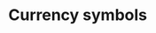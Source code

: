 # Currency symbols

<table border="1" cellpadding="0" cellspacing="0" data-sheets-baot="1" data-sheets-root="1" dir="ltr" style="table-layout:fixed;font-size:10pt;font-family:Arial;width:0px;border-collapse:collapse;border:none;"><colgroup><col width="120"/> <col width="153"/></colgroup><tbody><tr style="height:21px;"><td style="overflow: hidden; padding: 2px 3px; vertical-align: bottom; font-weight: bold; text-align: center; width: 43.7956%;">Currency code</td><td style="overflow: hidden; padding: 2px 3px; vertical-align: bottom; font-weight: bold; width: 55.8394%;">Name</td></tr><tr style="height:21px;"><td style="overflow: hidden; padding: 2px 3px; vertical-align: bottom; font-weight: bold; text-align: center; width: 43.7956%;">AED</td><td style="overflow: hidden; padding: 2px 3px; vertical-align: bottom; width: 55.8394%;">(د.إ) UAE dirham</td></tr><tr style="height:21px;"><td style="overflow: hidden; padding: 2px 3px; vertical-align: bottom; font-weight: bold; text-align: center; width: 43.7956%;">AMD</td><td style="overflow: hidden; padding: 2px 3px; vertical-align: bottom; width: 55.8394%;">(Դ) Armenian dram</td></tr><tr style="height:21px;"><td style="overflow: hidden; padding: 2px 3px; vertical-align: bottom; font-weight: bold; text-align: center; width: 43.7956%;">ARS</td><td style="overflow: hidden; padding: 2px 3px; vertical-align: bottom; width: 55.8394%;">($) Argentine peso</td></tr><tr style="height:21px;"><td style="overflow: hidden; padding: 2px 3px; vertical-align: bottom; font-weight: bold; text-align: center; width: 43.7956%;">ARS</td><td dir="ltr" style="overflow: hidden; padding: 2px 3px; vertical-align: bottom; width: 55.8394%;">($) Argentine peso blue</td></tr><tr style="height:21px;"><td style="overflow: hidden; padding: 2px 3px; vertical-align: bottom; font-weight: bold; text-align: center; width: 43.7956%;">AUD</td><td style="overflow: hidden; padding: 2px 3px; vertical-align: bottom; width: 55.8394%;">(A$) Australian dollar</td></tr><tr style="height:21px;"><td style="overflow: hidden; padding: 2px 3px; vertical-align: bottom; font-weight: bold; text-align: center; width: 43.7956%;">BDT</td><td style="overflow: hidden; padding: 2px 3px; vertical-align: bottom; width: 55.8394%;">(৳) Bangladeshi taka</td></tr><tr style="height:21px;"><td style="overflow: hidden; padding: 2px 3px; vertical-align: bottom; font-weight: bold; text-align: center; width: 43.7956%;">BGN</td><td style="overflow: hidden; padding: 2px 3px; vertical-align: bottom; width: 55.8394%;">(Лв) Bulgarian lev</td></tr><tr style="height:21px;"><td style="overflow: hidden; padding: 2px 3px; vertical-align: bottom; font-weight: bold; text-align: center; width: 43.7956%;">BRL</td><td style="overflow: hidden; padding: 2px 3px; vertical-align: bottom; width: 55.8394%;">(R$) Brazilian reais</td></tr><tr style="height:21px;"><td style="overflow: hidden; padding: 2px 3px; vertical-align: bottom; font-weight: bold; text-align: center; width: 43.7956%;">BTC</td><td style="overflow: hidden; padding: 2px 3px; vertical-align: bottom; width: 55.8394%;">(₿) Bitcoin</td></tr><tr style="height:21px;"><td style="overflow: hidden; padding: 2px 3px; vertical-align: bottom; font-weight: bold; text-align: center; width: 43.7956%;">BWP</td><td style="overflow: hidden; padding: 2px 3px; vertical-align: bottom; width: 55.8394%;">(P) Botswana pula</td></tr><tr style="height:21px;"><td style="overflow: hidden; padding: 2px 3px; vertical-align: bottom; font-weight: bold; text-align: center; width: 43.7956%;">CAD</td><td style="overflow: hidden; padding: 2px 3px; vertical-align: bottom; width: 55.8394%;">($) Canadian dollar</td></tr><tr style="height:21px;"><td style="overflow: hidden; padding: 2px 3px; vertical-align: bottom; font-weight: bold; text-align: center; width: 43.7956%;">CHF</td><td dir="ltr" style="overflow: hidden; padding: 2px 3px; vertical-align: bottom; width: 55.8394%;">(₣) Swiss franc</td></tr><tr style="height:21px;"><td style="overflow: hidden; padding: 2px 3px; vertical-align: bottom; font-weight: bold; text-align: center; width: 43.7956%;">CLP</td><td style="overflow: hidden; padding: 2px 3px; vertical-align: bottom; width: 55.8394%;">($) Chilean peso</td></tr><tr style="height:21px;"><td style="overflow: hidden; padding: 2px 3px; vertical-align: bottom; font-weight: bold; text-align: center; width: 43.7956%;">CNY</td><td style="overflow: hidden; padding: 2px 3px; vertical-align: bottom; width: 55.8394%;">(¥) Renminbi</td></tr><tr style="height:21px;"><td style="overflow: hidden; padding: 2px 3px; vertical-align: bottom; font-weight: bold; text-align: center; width: 43.7956%;">COP</td><td style="overflow: hidden; padding: 2px 3px; vertical-align: bottom; width: 55.8394%;">($) Colombian peso</td></tr><tr style="height:21px;"><td style="overflow: hidden; padding: 2px 3px; vertical-align: bottom; font-weight: bold; text-align: center; width: 43.7956%;">CRC</td><td style="overflow: hidden; padding: 2px 3px; vertical-align: bottom; width: 55.8394%;">(₡) Costa Rican colón</td></tr><tr style="height:21px;"><td style="overflow: hidden; padding: 2px 3px; vertical-align: bottom; font-weight: bold; text-align: center; width: 43.7956%;">CZK</td><td style="overflow: hidden; padding: 2px 3px; vertical-align: bottom; width: 55.8394%;">(Kč) Czech koruna</td></tr><tr style="height:21px;"><td style="overflow: hidden; padding: 2px 3px; vertical-align: bottom; font-weight: bold; text-align: center; width: 43.7956%;">DKK</td><td style="overflow: hidden; padding: 2px 3px; vertical-align: bottom; width: 55.8394%;">(kr.) Danish krone</td></tr><tr style="height:21px;"><td style="overflow: hidden; padding: 2px 3px; vertical-align: bottom; font-weight: bold; text-align: center; width: 43.7956%;">EGP</td><td style="overflow: hidden; padding: 2px 3px; vertical-align: bottom; width: 55.8394%;">(E£) Egyptian pound</td></tr><tr style="height:21px;"><td style="overflow: hidden; padding: 2px 3px; vertical-align: bottom; font-weight: bold; text-align: center; width: 43.7956%;">EUR</td><td style="overflow: hidden; padding: 2px 3px; vertical-align: bottom; width: 55.8394%;">(€) Euro</td></tr><tr style="height:21px;"><td style="overflow: hidden; padding: 2px 3px; vertical-align: bottom; font-weight: bold; text-align: center; width: 43.7956%;">GBP</td><td style="overflow: hidden; padding: 2px 3px; vertical-align: bottom; width: 55.8394%;">(£) Pound sterling</td></tr><tr style="height:21px;"><td style="overflow: hidden; padding: 2px 3px; vertical-align: bottom; font-weight: bold; text-align: center; width: 43.7956%;">GHS</td><td style="overflow: hidden; padding: 2px 3px; vertical-align: bottom; width: 55.8394%;">(₵) Ghanaian cedi</td></tr><tr style="height:21px;"><td style="overflow: hidden; padding: 2px 3px; vertical-align: bottom; font-weight: bold; text-align: center; width: 43.7956%;">HKD</td><td style="overflow: hidden; padding: 2px 3px; vertical-align: bottom; width: 55.8394%;">Hong Kong dollar</td></tr><tr style="height:21px;"><td style="overflow: hidden; padding: 2px 3px; vertical-align: bottom; font-weight: bold; text-align: center; width: 43.7956%;">HUF</td><td style="overflow: hidden; padding: 2px 3px; vertical-align: bottom; width: 55.8394%;">(Ft) Hungarian forint</td></tr><tr style="height:21px;"><td style="overflow: hidden; padding: 2px 3px; vertical-align: bottom; font-weight: bold; text-align: center; width: 43.7956%;">IDR</td><td style="overflow: hidden; padding: 2px 3px; vertical-align: bottom; width: 55.8394%;">(Rp) Indonesian rupiah</td></tr><tr style="height:21px;"><td style="overflow: hidden; padding: 2px 3px; vertical-align: bottom; font-weight: bold; text-align: center; width: 43.7956%;">ILS</td><td style="overflow: hidden; padding: 2px 3px; vertical-align: bottom; width: 55.8394%;">(₪) Israeli sheqel</td></tr><tr style="height:21px;"><td style="overflow: hidden; padding: 2px 3px; vertical-align: bottom; font-weight: bold; text-align: center; width: 43.7956%;">INR</td><td style="overflow: hidden; padding: 2px 3px; vertical-align: bottom; width: 55.8394%;">(₹) Indian rupee</td></tr><tr style="height:21px;"><td style="overflow: hidden; padding: 2px 3px; vertical-align: bottom; font-weight: bold; text-align: center; width: 43.7956%;">IRR</td><td style="overflow: hidden; padding: 2px 3px; vertical-align: bottom; width: 55.8394%;">(﷼) Iranian rial</td></tr><tr style="height:21px;"><td style="overflow: hidden; padding: 2px 3px; vertical-align: bottom; font-weight: bold; text-align: center; width: 43.7956%;">ISK</td><td style="overflow: hidden; padding: 2px 3px; vertical-align: bottom; width: 55.8394%;">(kr) Icelandic króna</td></tr><tr style="height:21px;"><td style="overflow: hidden; padding: 2px 3px; vertical-align: bottom; font-weight: bold; text-align: center; width: 43.7956%;">JPY</td><td style="overflow: hidden; padding: 2px 3px; vertical-align: bottom; width: 55.8394%;">(¥) Yen</td></tr><tr style="height:21px;"><td style="overflow: hidden; padding: 2px 3px; vertical-align: bottom; font-weight: bold; text-align: center; width: 43.7956%;">KES</td><td style="overflow: hidden; padding: 2px 3px; vertical-align: bottom; width: 55.8394%;">(KSh) Kenyan shilling</td></tr><tr style="height:21px;"><td style="overflow: hidden; padding: 2px 3px; vertical-align: bottom; font-weight: bold; text-align: center; width: 43.7956%;">KRW</td><td style="overflow: hidden; padding: 2px 3px; vertical-align: bottom; width: 55.8394%;">(₩) South Korean won</td></tr><tr style="height:21px;"><td style="overflow: hidden; padding: 2px 3px; vertical-align: bottom; font-weight: bold; text-align: center; width: 43.7956%;">KWD</td><td style="overflow: hidden; padding: 2px 3px; vertical-align: bottom; width: 55.8394%;">(د.ك) Kuwaiti dinar</td></tr><tr style="height:21px;"><td style="overflow: hidden; padding: 2px 3px; vertical-align: bottom; font-weight: bold; text-align: center; width: 43.7956%;">KZT</td><td style="overflow: hidden; padding: 2px 3px; vertical-align: bottom; width: 55.8394%;">(₸) Kazakhstani tenge</td></tr><tr style="height:21px;"><td style="overflow: hidden; padding: 2px 3px; vertical-align: bottom; font-weight: bold; text-align: center; width: 43.7956%;">LKR</td><td style="overflow: hidden; padding: 2px 3px; vertical-align: bottom; width: 55.8394%;">(රු) Sri Lankan rupee</td></tr><tr style="height:21px;"><td style="overflow: hidden; padding: 2px 3px; vertical-align: bottom; font-weight: bold; text-align: center; width: 43.7956%;">MAD</td><td style="overflow: hidden; padding: 2px 3px; vertical-align: bottom; width: 55.8394%;"><div style="text-align: left;">(د.م) Moroccan dirham</div></td></tr><tr style="height:21px;"><td dir="ltr" style="overflow: hidden; padding: 2px 3px; vertical-align: bottom; font-weight: bold; text-align: center; width: 43.7956%;">MUR</td><td style="overflow: hidden; padding: 2px 3px; vertical-align: bottom; width: 55.8394%;">(Rs) Mauritian rupee</td></tr><tr style="height:21px;"><td style="overflow: hidden; padding: 2px 3px; vertical-align: bottom; font-weight: bold; text-align: center; width: 43.7956%;">MWK</td><td style="overflow: hidden; padding: 2px 3px; vertical-align: bottom; width: 55.8394%;">(MK) Malawian kwacha</td></tr><tr style="height:21px;"><td style="overflow: hidden; padding: 2px 3px; vertical-align: bottom; font-weight: bold; text-align: center; width: 43.7956%;">MXN</td><td style="overflow: hidden; padding: 2px 3px; vertical-align: bottom; width: 55.8394%;">($) Mexican peso</td></tr><tr style="height:21px;"><td style="overflow: hidden; padding: 2px 3px; vertical-align: bottom; font-weight: bold; text-align: center; width: 43.7956%;">MYR</td><td style="overflow: hidden; padding: 2px 3px; vertical-align: bottom; width: 55.8394%;">(RM) Malaysian ringgit</td></tr><tr style="height:21px;"><td style="overflow: hidden; padding: 2px 3px; vertical-align: bottom; font-weight: bold; text-align: center; width: 43.7956%;">NGN</td><td style="overflow: hidden; padding: 2px 3px; vertical-align: bottom; width: 55.8394%;">(₦) Nigerian naira</td></tr><tr style="height:21px;"><td style="overflow: hidden; padding: 2px 3px; vertical-align: bottom; font-weight: bold; text-align: center; width: 43.7956%;">NOK</td><td style="overflow: hidden; padding: 2px 3px; vertical-align: bottom; width: 55.8394%;">(kr) Norwegian krone</td></tr><tr style="height:21px;"><td style="overflow: hidden; padding: 2px 3px; vertical-align: bottom; font-weight: bold; text-align: center; width: 43.7956%;">NZD</td><td style="overflow: hidden; padding: 2px 3px; vertical-align: bottom; width: 55.8394%;">($) New Zealand dollar</td></tr><tr style="height:21px;"><td style="overflow: hidden; padding: 2px 3px; vertical-align: bottom; font-weight: bold; text-align: center; width: 43.7956%;">PEN</td><td style="overflow: hidden; padding: 2px 3px; vertical-align: bottom; width: 55.8394%;">(S/.) Peruvian sol</td></tr><tr style="height:21px;"><td style="overflow: hidden; padding: 2px 3px; vertical-align: bottom; font-weight: bold; text-align: center; width: 43.7956%;">PHP</td><td style="overflow: hidden; padding: 2px 3px; vertical-align: bottom; width: 55.8394%;">(₱) Philippine peso</td></tr><tr style="height:21px;"><td style="overflow: hidden; padding: 2px 3px; vertical-align: bottom; font-weight: bold; text-align: center; width: 43.7956%;">PKR</td><td style="overflow: hidden; padding: 2px 3px; vertical-align: bottom; width: 55.8394%;">(₨) Pakistani rupee</td></tr><tr style="height:21px;"><td style="overflow: hidden; padding: 2px 3px; vertical-align: bottom; font-weight: bold; text-align: center; width: 43.7956%;">PLN</td><td style="overflow: hidden; padding: 2px 3px; vertical-align: bottom; width: 55.8394%;">(zł) Polish złoty</td></tr><tr style="height:21px;"><td style="overflow: hidden; padding: 2px 3px; vertical-align: bottom; font-weight: bold; text-align: center; width: 43.7956%;">QAR</td><td style="overflow: hidden; padding: 2px 3px; vertical-align: bottom; width: 55.8394%;">(QR) Qatari riyal</td></tr><tr style="height:21px;"><td style="overflow: hidden; padding: 2px 3px; vertical-align: bottom; font-weight: bold; text-align: center; width: 43.7956%;">RON</td><td style="overflow: hidden; padding: 2px 3px; vertical-align: bottom; width: 55.8394%;">(lei) Romanian leu</td></tr><tr style="height:21px;"><td style="overflow: hidden; padding: 2px 3px; vertical-align: bottom; font-weight: bold; text-align: center; width: 43.7956%;">RUB</td><td style="overflow: hidden; padding: 2px 3px; vertical-align: bottom; width: 55.8394%;">(₽) Russian ruble</td></tr><tr style="height:21px;"><td style="overflow: hidden; padding: 2px 3px; vertical-align: bottom; font-weight: bold; text-align: center; width: 43.7956%;">RWF</td><td style="overflow: hidden; padding: 2px 3px; vertical-align: bottom; width: 55.8394%;">(RF) Rwandan franc</td></tr><tr style="height:21px;"><td style="overflow: hidden; padding: 2px 3px; vertical-align: bottom; font-weight: bold; text-align: center; width: 43.7956%;">SAR</td><td style="overflow: hidden; padding: 2px 3px; vertical-align: bottom; width: 55.8394%;">(SR) Saudi Arabian riyal</td></tr><tr style="height:21px;"><td style="overflow: hidden; padding: 2px 3px; vertical-align: bottom; font-weight: bold; text-align: center; width: 43.7956%;">SEK</td><td style="overflow: hidden; padding: 2px 3px; vertical-align: bottom; width: 55.8394%;">(kr) Swedish krona</td></tr><tr style="height:21px;"><td style="overflow: hidden; padding: 2px 3px; vertical-align: bottom; font-weight: bold; text-align: center; width: 43.7956%;">SGD</td><td style="overflow: hidden; padding: 2px 3px; vertical-align: bottom; width: 55.8394%;">(S$) Singapore dollar</td></tr><tr style="height:21px;"><td style="overflow: hidden; padding: 2px 3px; vertical-align: bottom; font-weight: bold; text-align: center; width: 43.7956%;">THB</td><td style="overflow: hidden; padding: 2px 3px; vertical-align: bottom; width: 55.8394%;">(฿) Thai baht</td></tr><tr style="height:21px;"><td style="overflow: hidden; padding: 2px 3px; vertical-align: bottom; font-weight: bold; text-align: center; width: 43.7956%;">TRY</td><td style="overflow: hidden; padding: 2px 3px; vertical-align: bottom; width: 55.8394%;">(₺) Turkish lira</td></tr><tr style="height:21px;"><td style="overflow: hidden; padding: 2px 3px; vertical-align: bottom; font-weight: bold; text-align: center; width: 43.7956%;">TWD</td><td style="overflow: hidden; padding: 2px 3px; vertical-align: bottom; width: 55.8394%;">(NT$) New Taiwan dollar</td></tr><tr style="height:21px;"><td style="overflow: hidden; padding: 2px 3px; vertical-align: bottom; font-weight: bold; text-align: center; width: 43.7956%;">TZS</td><td dir="ltr" style="overflow: hidden; padding: 2px 3px; vertical-align: bottom; width: 55.8394%;">(TSh) Tanzanian shilling</td></tr><tr style="height:21px;"><td style="overflow: hidden; padding: 2px 3px; vertical-align: bottom; font-weight: bold; text-align: center; width: 43.7956%;">UGX</td><td style="overflow: hidden; padding: 2px 3px; vertical-align: bottom; width: 55.8394%;">(USh) Ugandan shilling</td></tr><tr style="height:21px;"><td style="overflow: hidden; padding: 2px 3px; vertical-align: bottom; font-weight: bold; text-align: center; width: 43.7956%;">USD</td><td style="overflow: hidden; padding: 2px 3px; vertical-align: bottom; width: 55.8394%;">($) US dollar</td></tr><tr style="height:21px;"><td style="overflow: hidden; padding: 2px 3px; vertical-align: bottom; font-weight: bold; text-align: center; width: 43.7956%;">VND</td><td style="overflow: hidden; padding: 2px 3px; vertical-align: bottom; width: 55.8394%;">(₫) Vietnamese dong</td></tr><tr style="height:21px;"><td style="overflow: hidden; padding: 2px 3px; vertical-align: bottom; font-weight: bold; text-align: center; width: 43.7956%;">ZAR</td><td style="overflow: hidden; padding: 2px 3px; vertical-align: bottom; width: 55.8394%;">(R) Rand</td></tr><tr style="height:21px;"><td style="overflow: hidden; padding: 2px 3px; vertical-align: bottom; font-weight: bold; text-align: center; width: 43.7956%;">ZMW</td><td dir="ltr" style="overflow: hidden; padding: 2px 3px; vertical-align: bottom; width: 55.8394%;">(ZK) Zambian kwacha</td></tr></tbody></table>

  